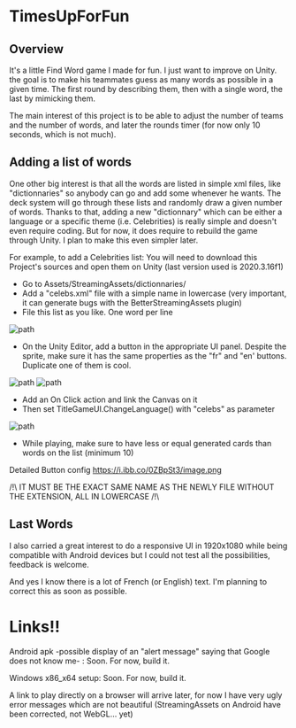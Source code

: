 # TimesUpForFun
## Overview
It's a little Find Word game I made for fun. I just want to improve on Unity.
the goal is to make his teammates guess as many words as possible in a given time. The first round by describing them, then with a single word, the last by mimicking them.

The main interest of this project is to be able to adjust the number of teams and the number of words, and later the rounds timer (for now only 10 seconds, which is not much).

## Adding a list of words
One other big interest is that all the words are listed in simple xml files, like "dictionnaries" so anybody can go and add some whenever he wants.
The deck system will go through these lists and randomly draw a given number of words. Thanks to that, adding a new "dictionnary" which can be either a language or a specific theme (i.e. Celebrities) is really simple and doesn't even require coding.
But for now, it does require to rebuild the game through Unity. I plan to make this even simpler later.

For example, to add a Celebrities list:
You will need to download this Project's sources and open them on Unity (last version used is 2020.3.16f1)

- Go to Assets/StreamingAssets/dictionnaries/
- Add a "celebs.xml" file with a simple name in lowercase (very important, it can generate bugs with the BetterStreamingAssets plugin)
- File this list as you like. One word per line

![path](https://i.ibb.co/ZNRWynr/image.png)

- On the Unity Editor, add a button in the appropriate UI panel. Despite the sprite, make sure it has the same properties as the "fr" and "en' buttons. Duplicate one of them is cool.

![path](https://i.ibb.co/wKSV1n9/image.png) ![path](https://i.ibb.co/SfC27YQ/image.png)

- Add an On Click action and link the Canvas on it
- Then set TitleGameUI.ChangeLanguage() with "celebs" as parameter

![path](https://i.ibb.co/k8Prr38/image.png)

- While playing, make sure to have less or equal generated cards than words on the list (minimum 10)

Detailed Button config https://i.ibb.co/0ZBpSt3/image.png

/!\ IT MUST BE THE EXACT SAME NAME AS THE NEWLY FILE WITHOUT THE EXTENSION, ALL IN LOWERCASE /!\

## Last Words
I also carried a great interest to do a responsive UI in 1920x1080 while being compatible with Android devices but I could not test all the possibilities, feedback is welcome.

And yes I know there is a lot of French (or English) text. I'm planning to correct this as soon as possible.

# Links!!
Android apk -possible display of an "alert message" saying that Google does not know me- : Soon. For now, build it.

Windows x86_x64 setup: Soon. For now, build it.

A link to play directly on a browser will arrive later, for now I have very ugly error messages which are not beautiful (StreamingAssets on Android have been corrected, not WebGL... yet)

